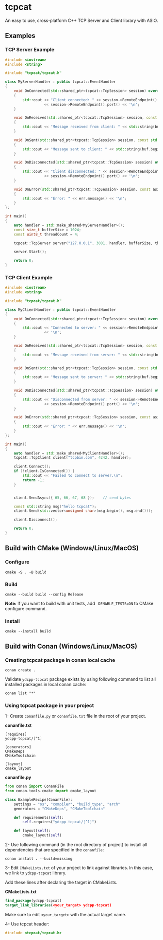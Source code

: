 # tcpcat
An easy to use, cross-platform C++ TCP Server and Client library with ASIO.

## Examples
### TCP Server Example
~~~cpp
#include <iostream>
#include <string>

#include "tcpcat/tcpcat.h"

class MyServerHandler : public tcpcat::EventHandler
{
    void OnConnected(std::shared_ptr<tcpcat::TcpSession> session) override
    {
        std::cout << "Client connected: " << session->RemoteEndpoint().address().to_string() << " : "
                  << session->RemoteEndpoint().port() << '\n';
    }

    void OnReceived(std::shared_ptr<tcpcat::TcpSession> session, const std::vector<unsigned char> &buf, size_t bytes) override
    {
        std::cout << "Message received from client: " << std::string(buf.begin(), buf.begin() + bytes) << '\n';
    }

    void OnSent(std::shared_ptr<tcpcat::TcpSession> session, const std::vector<unsigned char> &buf, size_t bytes) override
    {
        std::cout << "Message sent to client: " << std::string(buf.begin(), buf.begin() + bytes) << '\n';
    }

    void OnDisconnected(std::shared_ptr<tcpcat::TcpSession> session) override
    {
        std::cout << "Client disconnected: " << session->RemoteEndpoint().address().to_string() << " : "
                  << session->RemoteEndpoint().port() << '\n';
    }

    void OnError(std::shared_ptr<tcpcat::TcpSession> session, const asio::error_code &err) override
    {
        std::cout << "Error: " << err.message() << '\n';
    }
};

int main()
{
    auto handler = std::make_shared<MyServerHandler>();
    const size_t bufferSize = 1024;
    const uint8_t threadCount = 4;

    tcpcat::TcpServer server("127.0.0.1", 3001, handler, bufferSize, threadCount);

    server.Start();

    return 0;
}
~~~

### TCP Client Example
~~~cpp
#include <iostream>
#include <string>

#include "tcpcat/tcpcat.h"

class MyClientHandler : public tcpcat::EventHandler
{
    void OnConnected(std::shared_ptr<tcpcat::TcpSession> session) override
    {
        std::cout << "Connected to server: " << session->RemoteEndpoint().address().to_string() << " : " << session->RemoteEndpoint().port()
                  << '\n';
    }

    void OnReceived(std::shared_ptr<tcpcat::TcpSession> session, const std::vector<unsigned char> &buf, size_t bytes) override
    {
        std::cout << "Message received from server: " << std::string(buf.begin(), buf.begin() + bytes) << '\n';
    }

    void OnSent(std::shared_ptr<tcpcat::TcpSession> session, const std::vector<unsigned char> &buf, size_t bytes) override
    {
        std::cout << "Message sent to server: " << std::string(buf.begin(), buf.begin() + bytes) << '\n';
    }

    void OnDisconnected(std::shared_ptr<tcpcat::TcpSession> session) override
    {
        std::cout << "Disconnected from server: " << session->RemoteEndpoint().address().to_string() << " : "
                  << session->RemoteEndpoint().port() << '\n';
    }

    void OnError(std::shared_ptr<tcpcat::TcpSession> session, const asio::error_code &err) override
    {
        std::cout << "Error: " << err.message() << '\n';
    }
};

int main()
{
    auto handler = std::make_shared<MyClientHandler>();
    tcpcat::TcpClient client("tcpbin.com", 4242, handler);

    client.Connect();
    if (!client.IsConnected()) {
        std::cout << "Failed to connect to server.\n";
        return -1;
    }


    client.SendAsync({ 65, 66, 67, 68 });    // send bytes

    const std::string msg("hello tcpcat");
    client.Send(std::vector<unsigned char>(msg.begin(), msg.end()));    // send string

    client.Disconnect();

    return 0;
}
~~~

## Build with CMake (Windows/Linux/MacOS)
### Configure
~~~shell
cmake -S . -B build
~~~

### Build
~~~shell
cmake --build build --config Release
~~~

**Note:** If you want to build with unit tests, add `-DENABLE_TESTS=ON` to CMake configure command.

### Install
~~~shell
cmake --install build
~~~

## Build with Conan (Windows/Linux/MacOS)
### Creating tcpcat package in conan local cache
~~~shell
conan create .
~~~
Validate `ydcpp-tcpcat` package exists by using following command to list all installed packages in local conan cache:
```
conan list "*"
```
### Using tcpcat package in  your project
1- Create `conanfile.py` or `conanfile.txt` file in the root of your project.

**conanfile.txt**
```
[requires]
ydcpp-tcpcat/[^1]

[generators]
CMakeDeps
CMakeToolchain

[layout]
cmake_layout
```

**conanfile.py**
```python
from conan import ConanFile
from conan.tools.cmake import cmake_layout

class ExampleRecipe(ConanFile):
    settings = "os", "compiler", "build_type", "arch"
    generators = "CMakeDeps", "CMakeToolchain"

    def requirements(self):
        self.requires("ydcpp-tcpcat/[^1]")

    def layout(self):
        cmake_layout(self)
```

2- Use following command (in the root directory of project) to install all dependencies that are specified in the `conanfile`:
```
conan install . --build=missing
```

3- Edit `CMakeLists.txt` of your project to link against libraries. In this case, we link to `ydcpp-tcpcat` library.

Add these lines after declaring the target in CMakeLists.

**CMakeLists.txt**
```cmake
find_package(ydcpp-tcpcat)
target_link_libraries(<your_target> ydcpp-tcpcat)
```

Make sure to edit `<your_target>` with the actual target name.

4- Use tcpcat header:
```cpp
#include <tcpcat/tcpcat.h>
```

